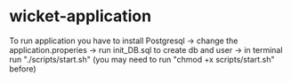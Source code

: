 # wicket-application
To run application you have to install Postgresql ->
change the application.properies ->
run init_DB.sql to create db and user ->
in terminal run "./scripts/start.sh" (you may need to run "chmod +x scripts/start.sh" before)
